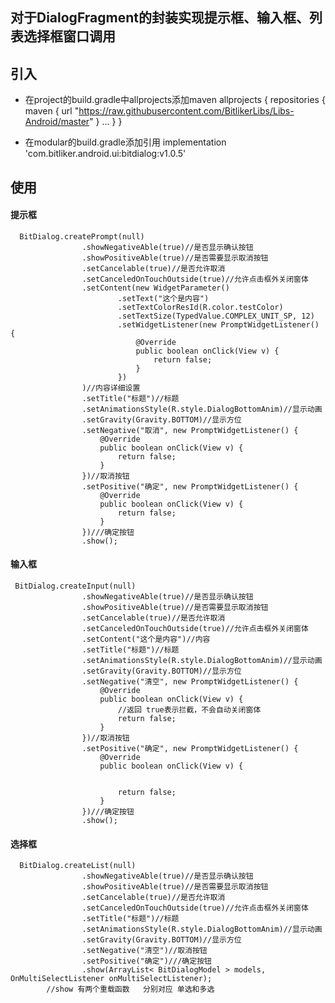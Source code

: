 ## 对于DialogFragment的封装实现提示框、输入框、列表选择框窗口调用

## 引入
- 在project的build.gradle中allprojects添加maven
    allprojects {
        repositories {
            maven { url "https://raw.githubusercontent.com/BitlikerLibs/Libs-Android/master" }
            ...
        }
    }

- 在modular的build.gradle添加引用
    implementation 'com.bitliker.android.ui:bitdialog:v1.0.5'
    
## 使用
#### 提示框
      BitDialog.createPrompt(null)
                    .showNegativeAble(true)//是否显示确认按钮
                    .showPositiveAble(true)//是否需要显示取消按钮
                    .setCancelable(true)//是否允许取消
                    .setCanceledOnTouchOutside(true)//允许点击框外关闭窗体
                    .setContent(new WidgetParameter()
                            .setText("这个是内容")
                            .setTextColorResId(R.color.testColor)
                            .setTextSize(TypedValue.COMPLEX_UNIT_SP, 12)
                            .setWidgetListener(new PromptWidgetListener() {
                                @Override
                                public boolean onClick(View v) {
                                    return false;
                                }
                            })
                    )//内容详细设置
                    .setTitle("标题")//标题
                    .setAnimationsStyle(R.style.DialogBottomAnim)//显示动画
                    .setGravity(Gravity.BOTTOM)//显示方位
                    .setNegative("取消", new PromptWidgetListener() {
                        @Override
                        public boolean onClick(View v) {
                            return false;
                        }
                    })//取消按钮
                    .setPositive("确定", new PromptWidgetListener() {
                        @Override
                        public boolean onClick(View v) {
                            return false;
                        }
                    })///确定按钮
                    .show();
                    

#### 输入框
     BitDialog.createInput(null)
                    .showNegativeAble(true)//是否显示确认按钮
                    .showPositiveAble(true)//是否需要显示取消按钮
                    .setCancelable(true)//是否允许取消
                    .setCanceledOnTouchOutside(true)//允许点击框外关闭窗体
                    .setContent("这个是内容")//内容
                    .setTitle("标题")//标题
                    .setAnimationsStyle(R.style.DialogBottomAnim)//显示动画
                    .setGravity(Gravity.BOTTOM)//显示方位
                    .setNegative("清空", new PromptWidgetListener() {
                        @Override
                        public boolean onClick(View v) {
                            //返回 true表示拦截，不会自动关闭窗体
                            return false;
                        }
                    })//取消按钮
                    .setPositive("确定", new PromptWidgetListener() {
                        @Override
                        public boolean onClick(View v) {
                            
                            
                            return false;
                        }
                    })///确定按钮
                    .show();
                    
#### 选择框
      BitDialog.createList(null)
                    .showNegativeAble(true)//是否显示确认按钮
                    .showPositiveAble(true)//是否需要显示取消按钮
                    .setCancelable(true)//是否允许取消
                    .setCanceledOnTouchOutside(true)//允许点击框外关闭窗体
                    .setTitle("标题")//标题
                    .setAnimationsStyle(R.style.DialogBottomAnim)//显示动画
                    .setGravity(Gravity.BOTTOM)//显示方位
                    .setNegative("清空")//取消按钮
                    .setPositive("确定")///确定按钮
                    .show(ArrayList< BitDialogModel > models, OnMultiSelectListener onMultiSelectListener);
            //show 有两个重载函数   分别对应 单选和多选 